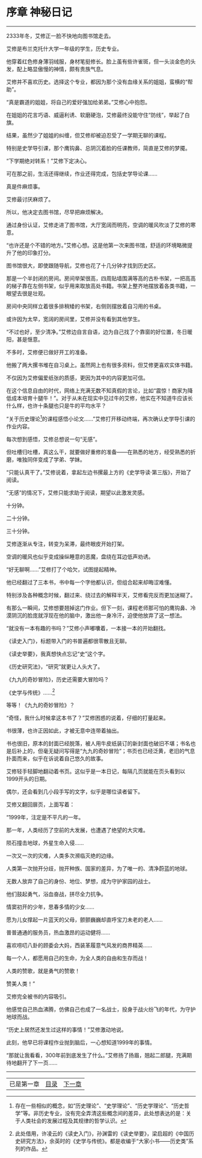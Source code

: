 # 序章 神秘日记
**************************************************

2333年冬，艾修正一脸不快地向图书馆走去。

艾修是布兰克托什大学一年级的学生，历史专业。

他穿着红色修身薄羽绒服，身材笔挺修长。脸上虽有些许雀斑，但一头淡金色的头发，配上略显傲慢的神情，颇有贵族气息。

艾修并不喜欢历史。选择这个专业，都因为那个没有血缘关系的姐姐，蛮横的“帮助”。

“真是霸道的姐姐，将自己的爱好强加给弟弟。”艾修心中抱怨。

在姐姐的花言巧语、威逼利诱、软磨硬泡，艾修最终没能守住“防线”，举起了白旗。

结果，虽然少了姐姐的纠缠，但艾修却被迫忍受了一学期无聊的课程。

特别是史学导引课，那个鹰钩鼻、总阴沉着脸的任课教师，简直是艾修的梦魇。

“下学期绝对转系！”艾修下定决心。

可在那之前，生活还得继续，作业还得完成，包括史学导论课……

真是件麻烦事。

艾修最讨厌麻烦了。

所以，他决定去图书馆，尽早把麻烦解决。

通过身份认证，艾修走进了图书馆，大厅宽阔而明亮，空调的暖风吹淡了艾修的寒意。

“也许还是个不错的地方。”艾修心想。这是他第一次来图书馆，舒适的环境略微提升了他的印象打分。

图书馆很大，即使跟随导航，艾修也花了十几分钟才找到历史区。

那是一个半封闭的房间。房间举架很高，四周贴墙围满等高的古朴书架，一把高高的梯子靠在左侧书架，似乎用来取放高处书籍。书架上整齐地摆放着各类书籍，一眼望去很是壮观。

房间中央同样立着很多排稍矮的书架，右侧则摆放着自习用的书桌。

或许因为太早，宽阔的房间里，艾修并没有看到其他学生。

“不过也好，至少清净。”艾修边自言自语，边为自己找了个靠窗的好位置，冬日暖阳，甚是惬意。

不多时，艾修便已做好开工的准备。

他搬了两大摞书堆在自习桌上。虽然网上也有很多资料，但艾修更喜欢实体书籍。

不仅因为艾修偏爱纸张的质感，更因为其中的内容更加可信。

在这个信息自由的时代，网络上充满无数不知真假的言论，比如“震惊！商家为降低成本培育十腿牛！”。对于从未在现实中见过牛的艾修，他实在不知道牛应该长什么样，也许十条腿也只是牛的平均水平？

“关于历史理论[^theory]的课程感悟小论文……”艾修打开移动终端，再次确认史学导引课的作业内容。

每次想到感悟，艾修总想说一句“无感”。

但吐槽归吐槽，真这么干，就要做好重修的准备——在熟悉的地方，经受熟悉的折磨，唯独同伴变成了学弟、学妹。

“只能认真干了。”艾修说着，拿起左边书摞最上方的《史学导读·第三版》，开始了阅读。

“无感”的情况下，艾修只能求助于阅读，期望以此激发灵感。

十分钟。

二十分钟。

三十分钟。

艾修逐渐从专注，转变为呆滞，最终眼皮开始打架。

空调的暖风也似乎变成操纵睡意的恶魔，盘绕在耳边低声劝诱。

“好无聊啊……”艾修打了个哈欠，试图提起精神。

他已经翻过了三本书，书中每一个字他都认识，但组合起来却晦涩难懂。

特别涉及各种概念时候，翻过来、绕过去的解释半天，艾修看完反而更加迷糊了。

有那么一瞬间，艾修想要翘掉这门作业。但下一刻，课程老师那可怕的鹰钩鼻、冷漠阴沉的脸庞就浮现在他的脑中，激出他一身冷汗，迫使他放弃了这一想法。

“就没有一本有趣的书吗？”艾修小声嘟囔着，一本接一本的开始翻找。

《读史入门》，标题带入门的书普遍都很零散且无聊。

《读史举要》，我真想快点忘记“史”这个字。

《历史研究法》，“研究”就更让人头大了。

《九九的奇妙冒险》，历史还需要大冒险吗？

《史学与传统》……[^book]

等等！《九九的奇妙冒险》？

“奇怪，我什么时候拿这本书了？”艾修困惑的说着，仔细的打量起来。

书很薄，也许正因如此，才被无意中连带着抽出。

书也很旧，原本的封面已经脱落，被人用牛皮纸装订的新封面也破旧不堪；书名也是后补上的，但毫无疑问写得是“九九的奇妙冒险”；书页也已经泛黄，老旧的气息扑面而来，似乎在诉说着自己悠久的故事。

艾修轻手轻脚地翻动着书页。这似乎是一本日记，每隔几页就能在页头看到以1999开头的日期。

偶尔，还会看到几小段手写的文字，似乎是哪位读者留下。

艾修又翻回扉页，上面写着：

“1999年，注定是不平凡的一年。

那一年，人类经历了空前的大发展，也遭遇了绝望的大灾难。

陨石撞击地球，外星生命入侵……

一次又一次的灾难，人类多次濒临灭绝的边缘。

人类第一次抛开分歧，抛开种族、国家的差异，为了唯一的、清净蔚蓝的地球。

无数人放弃了自己的身份、地位、梦想，成为守护家园的战士。

他们鼓起勇气，浴血奋战，拼尽全力抗争。

情窦初开的少年，思春多情的少女……

愿为儿女撑起一片蓝天的父母，颤颤巍巍却直呼宝刀未老的老人……

普普通通的服务员，热血激昂的运动健将……

喜欢唠叨八卦的顾委会大妈，西装革履意气风发的商界精英……

每一个人，都愿用自己的生命，为全人类的自由和生存而战！

人类的赞歌，就是勇气的赞歌！

赞美人类！”

艾修完全被书的内容吸引。

他感觉自己热血沸腾，仿佛自己也成了一名战士，投身于战火纷飞的年代，为守护地球而战。

“历史上居然还发生过这样的事情！”艾修激动地说。

此刻，他早已将课程作业抛到脑后，一心想知道1999年的事情。

“那就让我看看，300年前到底发生了什么。”艾修扬了扬眉，翘起二郎腿，充满期待地翻开了下一页……

[^theory]:存在一些相似的概念，如“历史理论”、“史学理论”、“历史学理论”、“历史哲学”等。非历史专业，没有完全弄清这些概念间的差异，此处想表达的是：关于人类社会的发展过程及其规律的哲学认识。
[^book]:此处借用，许凌云的《读史入门》，孙渊雷的《读史举要》，梁启超的《中国历史研究方法》，余英时的《史学与传统》。都是收编于“大家小书——历史类”系列的作品。

**************************************************
| | | |
|-|-|-|
|已是第一章|[目录](../index.md)|[下一章](./001.md)|
